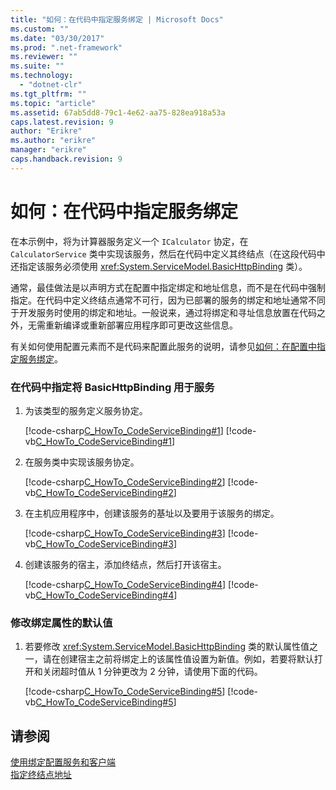 ```yaml
---
title: "如何：在代码中指定服务绑定 | Microsoft Docs"
ms.custom: ""
ms.date: "03/30/2017"
ms.prod: ".net-framework"
ms.reviewer: ""
ms.suite: ""
ms.technology: 
  - "dotnet-clr"
ms.tgt_pltfrm: ""
ms.topic: "article"
ms.assetid: 67ab5dd8-79c1-4e62-aa75-828ea918a53a
caps.latest.revision: 9
author: "Erikre"
ms.author: "erikre"
manager: "erikre"
caps.handback.revision: 9
---
```

# 如何：在代码中指定服务绑定
在本示例中，将为计算器服务定义一个 `ICalculator` 协定，在 `CalculatorService` 类中实现该服务，然后在代码中定义其终结点（在这段代码中还指定该服务必须使用 <xref:System.ServiceModel.BasicHttpBinding> 类）。  
  
 通常，最佳做法是以声明方式在配置中指定绑定和地址信息，而不是在代码中强制指定。在代码中定义终结点通常不可行，因为已部署的服务的绑定和地址通常不同于开发服务时使用的绑定和地址。一般说来，通过将绑定和寻址信息放置在代码之外，无需重新编译或重新部署应用程序即可更改这些信息。  
  
 有关如何使用配置元素而不是代码来配置此服务的说明，请参见[如何：在配置中指定服务绑定](../../../docs/framework/wcf/how-to-specify-a-service-binding-in-configuration.md)。  
  
### 在代码中指定将 BasicHttpBinding 用于服务  
  
1.  为该类型的服务定义服务协定。  
  
     [!code-csharp[C_HowTo_CodeServiceBinding#1](../../../samples/snippets/csharp/VS_Snippets_CFX/c_howto_codeservicebinding/cs/source.cs#1)]
     [!code-vb[C_HowTo_CodeServiceBinding#1](../../../samples/snippets/visualbasic/VS_Snippets_CFX/c_howto_codeservicebinding/vb/source.vb#1)]  
  
2.  在服务类中实现该服务协定。  
  
     [!code-csharp[C_HowTo_CodeServiceBinding#2](../../../samples/snippets/csharp/VS_Snippets_CFX/c_howto_codeservicebinding/cs/source.cs#2)]
     [!code-vb[C_HowTo_CodeServiceBinding#2](../../../samples/snippets/visualbasic/VS_Snippets_CFX/c_howto_codeservicebinding/vb/source.vb#2)]  
  
3.  在主机应用程序中，创建该服务的基址以及要用于该服务的绑定。  
  
     [!code-csharp[C_HowTo_CodeServiceBinding#3](../../../samples/snippets/csharp/VS_Snippets_CFX/c_howto_codeservicebinding/cs/source.cs#3)]
     [!code-vb[C_HowTo_CodeServiceBinding#3](../../../samples/snippets/visualbasic/VS_Snippets_CFX/c_howto_codeservicebinding/vb/source.vb#3)]  
  
4.  创建该服务的宿主，添加终结点，然后打开该宿主。  
  
     [!code-csharp[C_HowTo_CodeServiceBinding#4](../../../samples/snippets/csharp/VS_Snippets_CFX/c_howto_codeservicebinding/cs/source.cs#4)]
     [!code-vb[C_HowTo_CodeServiceBinding#4](../../../samples/snippets/visualbasic/VS_Snippets_CFX/c_howto_codeservicebinding/vb/source.vb#4)]  
  
### 修改绑定属性的默认值  
  
1.  若要修改 <xref:System.ServiceModel.BasicHttpBinding> 类的默认属性值之一，请在创建宿主之前将绑定上的该属性值设置为新值。例如，若要将默认打开和关闭超时值从 1 分钟更改为 2 分钟，请使用下面的代码。  
  
     [!code-csharp[C_HowTo_CodeServiceBinding#5](../../../samples/snippets/csharp/VS_Snippets_CFX/c_howto_codeservicebinding/cs/source.cs#5)]
     [!code-vb[C_HowTo_CodeServiceBinding#5](../../../samples/snippets/visualbasic/VS_Snippets_CFX/c_howto_codeservicebinding/vb/source.vb#5)]  
  
## 请参阅  
 [使用绑定配置服务和客户端](../../../docs/framework/wcf/using-bindings-to-configure-services-and-clients.md)   
 [指定终结点地址](../../../docs/framework/wcf/specifying-an-endpoint-address.md)